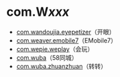 # com.W*xxx*

- [com.wandoujia.eyepetizer](./com.wandoujia.eyepetizer/readme.md)（开眼）
- [com.weaver.emobile7](./com.weaver.emobile7/readme.md)（EMobile7）
- [com.wepie.weplay](./com.wepie.weplay/readme.md)（会玩）
- [com.wuba](./com.wuba/readme.md)（58同城）
- [com.wuba.zhuanzhuan](./com.wuba.zhuanzhuan/readme.md)（转转）
